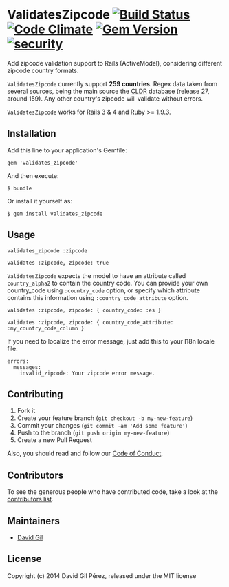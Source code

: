 # ValidatesZipcode [![Build Status](https://secure.travis-ci.org/dgilperez/validates_zipcode.png)](https://travis-ci.org/dgilperez/validates_zipcode) [![Code Climate](https://codeclimate.com/github/dgilperez/validates_zipcode/badges/gpa.svg)](https://codeclimate.com/github/dgilperez/validates_zipcode) [![Gem Version](https://badge.fury.io/rb/validates_zipcode.svg)](http://badge.fury.io/rb/validates_zipcode) [![security](https://hakiri.io/github/dgilperez/validates_zipcode/master.svg)](https://hakiri.io/github/dgilperez/validates_zipcode/master)

Add zipcode validation support to Rails (ActiveModel), considering different zipcode country formats.

``ValidatesZipcode`` currently support **259 countries**. Regex data taken from several sources, being the main source the [CLDR](http://unicode.org/cldr/trac/browser/tags/release-27-d05/common/supplemental/postalCodeData.xml) database (release 27, around 159). Any other country's zipcode will validate without errors.

``ValidatesZipcode`` works for Rails 3 & 4 and Ruby >= 1.9.3.

## Installation

Add this line to your application's Gemfile:

    gem 'validates_zipcode'

And then execute:

    $ bundle

Or install it yourself as:

    $ gem install validates_zipcode

## Usage

    validates_zipcode :zipcode

    validates :zipcode, zipcode: true

``ValidatesZipcode`` expects the model to have an attribute called ``country_alpha2`` to contain the country code.
You can provide your own country_code using ``:country_code`` option, or specify which attribute contains this information
using ``:country_code_attribute`` option.

    validates :zipcode, zipcode: { country_code: :es }

    validates :zipcode, zipcode: { country_code_attribute: :my_country_code_column }

If you need to localize the error message, just add this to your I18n locale file:

    errors:
      messages:
        invalid_zipcode: Your zipcode error message.

## Contributing

1. Fork it
2. Create your feature branch (`git checkout -b my-new-feature`)
3. Commit your changes (`git commit -am 'Add some feature'`)
4. Push to the branch (`git push origin my-new-feature`)
5. Create a new Pull Request

Also, you should read and follow our [Code of Conduct](https://github.com/dgilperez/validates_zipcode/blob/master/CODE_OF_CONDUCT.md).

## Contributors

To see the generous people who have contributed code, take a look at the [contributors list](http://github.com/dgilperez/validates_zipcode/contributors).

## Maintainers

* [David Gil](http://github.com/dgilperez)

## License

Copyright (c) 2014 David Gil Pérez, released under the MIT license
